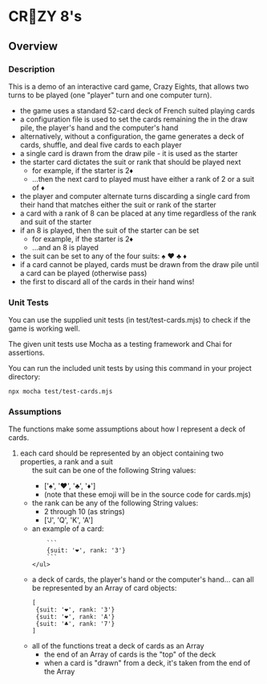 # CR🤪ZY 8's

## Overview

### Description
This is a demo of an interactive card game, Crazy Eights, that allows two turns to be played (one "player" turn and one computer turn).
<ul>
    <li>the game uses a standard 52-card deck of French suited playing cards
    <li>a configuration file is used to set the cards remaining the in the draw pile, the player's hand and the computer's hand
    <li>alternatively, without a configuration, the game generates a deck of cards, shuffle, and deal five cards to each player
    <li>a single card is drawn from the draw pile - it is used as the starter
    <li>the starter card dictates the suit or rank that should be played next
        <ul>
            <li>for example, if the starter is 2♦️
            <li>…then the next card to played must have either a rank of 2 or a suit of ♦️
        </ul>
    <li>the player and computer alternate turns discarding a single card from their hand that matches either the suit or rank of the starter
    <li>a card with a rank of 8 can be placed at any time regardless of the rank and suit of the starter
    <li>if an 8 is played, then the suit of the starter can be set
        <ul>
            <li>for example, if the starter is 2♦️
            <li>…and an 8 is played
        </ul>
    <li>the suit can be set to any of the four suits: ♠️ ❤️ ♣️ ♦️
    <li>if a card cannot be played, cards must be drawn from the draw pile until a card can be played (otherwise pass)
    <li>the first to discard all of the cards in their hand wins!
</ul>

### Unit Tests
You can use the supplied unit tests (in test/test-cards.mjs) to check if the game is working well.

The given unit tests use Mocha as a testing framework and Chai for assertions. 

You can run the included unit tests by using this command in your project directory:
```
npx mocha test/test-cards.mjs
```

### Assumptions
The functions make some assumptions about how I represent a deck of cards.

<ol>
    <li>each card should be represented by an object containing two properties, a rank and a suit
    <ul>the suit can be one of the following String values:
        <ul>
            <li>['♠️', '❤️', '♣️', '♦️']
            <li>(note that these emoji will be in the source code for cards.mjs)
        </ul>
        <li>the rank can be any of the following String values:
            <ul>
                <li>2 through 10 (as strings)
                <li>['J', 'Q', 'K', 'A']
            </ul>
        <li>an example of a card:
        
        ```
        {suit: '❤️', rank: '3'}
        ```
    </ul>
<li>a deck of cards, the player's hand or the computer's hand… can all be represented by an Array of card objects:

```
[
 {suit: '❤️', rank: '3'}
 {suit: '❤️', rank: 'A'}
 {suit: '♣️', rank: '7'}
]
```
<li>all of the functions treat a deck of cards as an Array
    <ul>
        <li>the end of an Array of cards is the "top" of the deck
        <li>when a card is "drawn" from a deck, it's taken from the end of the Array
    </ul>
</ol>